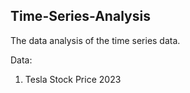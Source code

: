 ## Time-Series-Analysis
The data analysis of the time series data.

Data: 
1. Tesla Stock Price 2023

